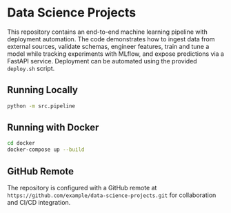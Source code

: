 # Data Science Projects

This repository contains an end-to-end machine learning pipeline with
deployment automation. The code demonstrates how to ingest data from external
sources, validate schemas, engineer features, train and tune a model while
tracking experiments with MLflow, and expose predictions via a FastAPI service.
Deployment can be automated using the provided `deploy.sh` script.

## Running Locally

```bash
python -m src.pipeline
```

## Running with Docker

```bash
cd docker
docker-compose up --build
```

## GitHub Remote

The repository is configured with a GitHub remote at
`https://github.com/example/data-science-projects.git` for collaboration and
CI/CD integration.

